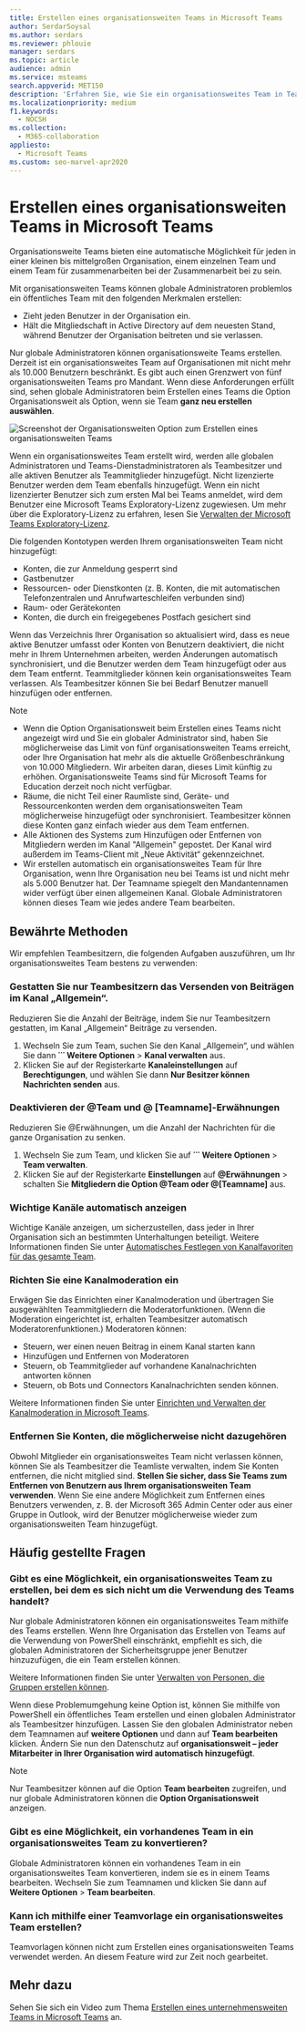 ```yaml
---
title: Erstellen eines organisationsweiten Teams in Microsoft Teams
author: SerdarSoysal
ms.author: serdars
ms.reviewer: phlouie
manager: serdars
ms.topic: article
audience: admin
ms.service: msteams
search.appverid: MET150
description: 'Erfahren Sie, wie Sie ein organisationsweites Team in Teams erstellen und verwalten können, um für jeden in einer kleinen bis mittelgroßen Organisation eine automatische Zusammenarbeit zu ermöglichen.'
ms.localizationpriority: medium
f1.keywords:
  - NOCSH
ms.collection:
  - M365-collaboration
appliesto:
  - Microsoft Teams
ms.custom: seo-marvel-apr2020
---
```


# <a name="create-an-organization-wide-team-in-microsoft-teams"></a>Erstellen eines organisationsweiten Teams in Microsoft Teams

Organisationsweite Teams bieten eine automatische Möglichkeit für jeden in einer kleinen bis mittelgroßen Organisation, einem einzelnen Team und einem Team für zusammenarbeiten bei der Zusammenarbeit bei zu sein.

Mit organisationsweiten Teams können globale Administratoren problemlos ein öffentliches Team mit den folgenden Merkmalen erstellen:
- Zieht jeden Benutzer in der Organisation ein. 
- Hält die Mitgliedschaft in Active Directory auf dem neuesten Stand, während Benutzer der Organisation beitreten und sie verlassen.

Nur globale Administratoren können organisationsweite Teams erstellen. Derzeit ist ein organisationsweites Team auf Organisationen mit nicht mehr als 10.000 Benutzern beschränkt. Es gibt auch einen Grenzwert von fünf organisationsweiten Teams pro Mandant. Wenn diese Anforderungen erfüllt sind, sehen globale Administratoren beim Erstellen eines Teams die Option Organisationsweit als Option, wenn sie Team **ganz neu erstellen auswählen**. 

![Screenshot der Organisationsweiten Option zum Erstellen eines organisationsweiten Teams](media/create-org-wide-team.png "Screenshot der Organisationsweiten Option zum Erstellen eines organisationsweiten Teams")

Wenn ein organisationsweites Team erstellt wird, werden alle globalen Administratoren und Teams-Dienstadministratoren als Teambesitzer und alle aktiven Benutzer als Teammitglieder hinzugefügt. Nicht lizenzierte Benutzer werden dem Team ebenfalls hinzugefügt. Wenn ein nicht lizenzierter Benutzer sich zum ersten Mal bei Teams anmeldet, wird dem Benutzer eine Microsoft Teams Exploratory-Lizenz zugewiesen. Um mehr über die Exploratory-Lizenz zu erfahren, lesen Sie [Verwalten der Microsoft Teams Exploratory-Lizenz](teams-exploratory.md). 

Die folgenden Kontotypen werden Ihrem organisationsweiten Team nicht hinzugefügt:

- Konten, die zur Anmeldung gesperrt sind
- Gastbenutzer
- Ressourcen- oder Dienstkonten (z. B. Konten, die mit automatischen Telefonzentralen und Anrufwarteschleifen verbunden sind)
- Raum- oder Gerätekonten
- Konten, die durch ein freigegebenes Postfach gesichert sind

Wenn das Verzeichnis Ihrer Organisation so aktualisiert wird, dass es neue aktive Benutzer umfasst oder Konten von Benutzern deaktiviert, die nicht mehr in Ihrem Unternehmen arbeiten, werden Änderungen automatisch synchronisiert, und die Benutzer werden dem Team hinzugefügt oder aus dem Team entfernt. Teammitglieder können kein organisationsweites Team verlassen. Als Teambesitzer können Sie bei Bedarf Benutzer manuell hinzufügen oder entfernen.

> [!NOTE]
> - Wenn die Option Organisationsweit beim Erstellen  eines Teams nicht angezeigt wird und Sie ein globaler Administrator sind, haben Sie möglicherweise das Limit von fünf organisationsweiten Teams erreicht, oder Ihre Organisation hat mehr als die aktuelle Größenbeschränkung von 10.000 Mitgliedern. Wir arbeiten daran, dieses Limit künftig zu erhöhen. Organisationsweite Teams sind für Microsoft Teams for Education derzeit noch nicht verfügbar.
> - Räume, die nicht Teil einer Raumliste sind, Geräte- und Ressourcenkonten werden dem organisationsweiten Team möglicherweise hinzugefügt oder synchronisiert. Teambesitzer können diese Konten ganz einfach wieder aus dem Team entfernen.
> - Alle Aktionen des Systems zum Hinzufügen oder Entfernen von Mitgliedern werden im Kanal "Allgemein" gepostet. Der Kanal wird außerdem im Teams-Client mit „Neue Aktivität“ gekennzeichnet.
> - Wir erstellen automatisch ein organisationsweites Team für Ihre Organisation, wenn Ihre Organisation neu bei Teams ist und nicht mehr als 5.000 Benutzer hat. Der Teamname spiegelt den Mandantennamen wider verfügt über einen allgemeinen Kanal. Globale Administratoren können dieses Team wie jedes andere Team bearbeiten.

## <a name="best-practices"></a>Bewährte Methoden

Wir empfehlen Teambesitzern, die folgenden Aufgaben auszuführen, um Ihr organisationsweites Team bestens zu verwenden:

### <a name="allow-only-team-owners-to-post-to-the-general-channel"></a>Gestatten Sie nur Teambesitzern das Versenden von Beiträgen im Kanal „Allgemein“.

Reduzieren Sie die Anzahl der Beiträge, indem Sie nur Teambesitzern gestatten, im Kanal „Allgemein“ Beiträge zu versenden. 

1. Wechseln Sie zum Team, suchen Sie den Kanal „Allgemein“, und wählen Sie dann **˙˙˙ Weitere Optionen** > **Kanal verwalten** aus. 
2. Klicken Sie auf der Registerkarte **Kanaleinstellungen** auf **Berechtigungen**, und wählen Sie dann **Nur Besitzer können Nachrichten senden** aus.

### <a name="turn-off-team-and-team-name-mentions"></a>Deaktivieren der @Team und @ [Teamname]-Erwähnungen

Reduzieren Sie @Erwähnungen, um die Anzahl der Nachrichten für die ganze Organisation zu senken. 

1. Wechseln Sie zum Team, und klicken Sie auf **˙˙˙ Weitere Optionen**  >  **Team verwalten**. 
2. Klicken Sie auf der Registerkarte **Einstellungen** auf <strong>@Erwähnungen</strong> > schalten Sie **Mitgliedern die Option @Team oder @[Teamname]** aus. 

### <a name="automatically-show-important-channels"></a>Wichtige Kanäle automatisch anzeigen

Wichtige Kanäle anzeigen, um sicherzustellen, dass jeder in Ihrer Organisation sich an bestimmten Unterhaltungen beteiligt. Weitere Informationen finden Sie unter [Automatisches Festlegen von Kanalfavoriten für das gesamte Team](https://support.office.com/article/auto-favorite-channels-for-the-whole-team-a948272c-5aa5-429c-863c-4e1e1cd6b0f6). 

### <a name="set-up-channel-moderation"></a>Richten Sie eine Kanalmoderation ein

Erwägen Sie das Einrichten einer Kanalmoderation und übertragen Sie ausgewählten Teammitgliedern die Moderatorfunktionen. (Wenn die Moderation eingerichtet ist, erhalten Teambesitzer automatisch Moderatorenfunktionen.) Moderatoren können:

- Steuern, wer einen neuen Beitrag in einem Kanal starten kann
- Hinzufügen und Entfernen von Moderatoren
- Steuern, ob Teammitglieder auf vorhandene Kanalnachrichten antworten können
- Steuern, ob Bots und Connectors Kanalnachrichten senden können.

Weitere Informationen finden Sie unter [Einrichten und Verwalten der Kanalmoderation in Microsoft Teams](manage-channel-moderation-in-teams.md).

### <a name="remove-accounts-that-might-not-belong"></a>Entfernen Sie Konten, die möglicherweise nicht dazugehören

Obwohl Mitglieder ein organisationsweites Team nicht verlassen können, können Sie als Teambesitzer die Teamliste verwalten, indem Sie Konten entfernen, die nicht mitglied sind. **Stellen Sie sicher, dass Sie Teams zum Entfernen von Benutzern aus Ihrem organisationsweiten Team verwenden**. Wenn Sie eine andere Möglichkeit zum Entfernen eines Benutzers verwenden, z. B. der Microsoft 365 Admin Center oder aus einer Gruppe in Outlook, wird der Benutzer möglicherweise wieder zum organisationsweiten Team hinzugefügt.

## <a name="faq"></a>Häufig gestellte Fragen

### <a name="is-there-a-way-to-create-an-organization-wide-team-other-than-using-the-teams-client"></a>Gibt es eine Möglichkeit, ein organisationsweites Team zu erstellen, bei dem es sich nicht um die Verwendung des Teams handelt?

Nur globale Administratoren können ein organisationsweites Team mithilfe des Teams erstellen. Wenn Ihre Organisation das Erstellen von Teams auf die Verwendung von PowerShell einschränkt, empfiehlt es sich, die globalen Administratoren der Sicherheitsgruppe jener Benutzer hinzuzufügen, die ein Team erstellen können.

Weitere Informationen finden Sie unter [Verwalten von Personen, die Gruppen erstellen können](/microsoft-365/admin/create-groups/manage-creation-of-groups).

Wenn diese Problemumgehung keine Option ist, können Sie mithilfe von PowerShell ein öffentliches Team erstellen und einen globalen Administrator als Teambesitzer hinzufügen. Lassen Sie den globalen Administrator neben dem Teamnamen auf **weitere Optionen** und dann auf **Team bearbeiten** klicken. Ändern Sie nun den Datenschutz auf **organisationsweit – jeder Mitarbeiter in Ihrer Organisation wird automatisch hinzugefügt**. 

> [!NOTE]
> Nur Teambesitzer können auf die Option **Team bearbeiten** zugreifen, und nur globale Administratoren können die **Option Organisationsweit** anzeigen.

### <a name="is-there-a-way-to-convert-an-existing-team-to-an-organization-wide-team"></a>Gibt es eine Möglichkeit, ein vorhandenes Team in ein organisationsweites Team zu konvertieren?

Globale Administratoren können ein vorhandenes Team in ein organisationsweites Team konvertieren, indem sie es in einem Teams bearbeiten. Wechseln Sie zum Teamnamen und klicken Sie dann auf **Weitere Optionen**  >  **Team bearbeiten**.

### <a name="can-i-create-an-organization-wide-team-using-a-team-template"></a>Kann ich mithilfe einer Teamvorlage ein organisationsweites Team erstellen?

Teamvorlagen können nicht zum Erstellen eines organisationsweiten Teams verwendet werden. An diesem Feature wird zur Zeit noch gearbeitet. 

## <a name="see-also"></a>Mehr dazu

Sehen Sie sich ein Video zum Thema [Erstellen eines unternehmensweiten Teams in Microsoft Teams](https://support.office.com/article/037bb27a-bcc9-48fe-8d72-44d9482420a3) an.

